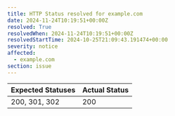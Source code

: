 ```yaml
---
title: HTTP Status resolved for example.com
date: 2024-11-24T10:19:51+00:00Z
resolved: True
resolvedWhen: 2024-11-24T10:19:51+00:00Z
resolvedStartTime: 2024-10-25T21:09:43.191474+00:00
severity: notice
affected:
  - example.com
section: issue
---
```


| Expected Statuses | Actual Status  |
|-------------------|----------------|
| 200, 301, 302 | 200 |
